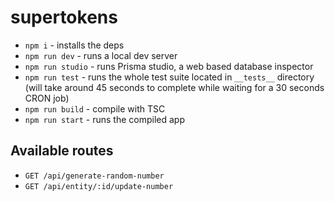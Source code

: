 # supertokens

- `npm i` - installs the deps
- `npm run dev` - runs a local dev server
- `npm run studio` - runs Prisma studio, a web based database inspector
- `npm run test` - runs the whole test suite located in `__tests__` directory (will take around 45 seconds to complete while waiting for a 30 seconds CRON job)
- `npm run build` - compile with TSC
- `npm run start` - runs the compiled app

## Available routes

- `GET /api/generate-random-number`
- `GET /api/entity/:id/update-number`
